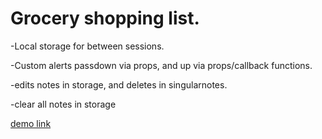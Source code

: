 # Grocery shopping list. 

-Local storage for between sessions.

-Custom alerts passdown via props, and up via props/callback functions.

-edits notes in storage, and deletes in singularnotes.

-clear all notes in storage

[demo link](https://lucasgriffindev.github.io/shopping-list/)
